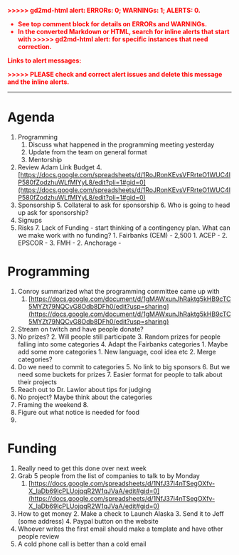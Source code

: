 <!----- Conversion time: 0.963 seconds.


Using this Markdown file:

1. Cut and paste this output into your source file.
2. See the notes and action items below regarding this conversion run.
3. Check the rendered output (headings, lists, code blocks, tables) for proper
   formatting and use a linkchecker before you publish this page.

Conversion notes:

* Docs to Markdown version 1.0β17
* Sat Oct 12 2019 13:27:14 GMT-0700 (PDT)
* Source doc: https://docs.google.com/open?id=154LygdEIENVt2VVJJkmSRHbXDr53Ejmv4lFpjTs6vnI

WARNING:
You have 3 H1 headings. You may want to use the "H1 -> H2" option to demote all headings by one level.

----->


<p style="color: red; font-weight: bold">>>>>>  gd2md-html alert:  ERRORs: 0; WARNINGs: 1; ALERTS: 0.</p>
<ul style="color: red; font-weight: bold"><li>See top comment block for details on ERRORs and WARNINGs. <li>In the converted Markdown or HTML, search for inline alerts that start with >>>>>  gd2md-html alert:  for specific instances that need correction.</ul>

<p style="color: red; font-weight: bold">Links to alert messages:</p>
<p style="color: red; font-weight: bold">>>>>> PLEASE check and correct alert issues and delete this message and the inline alerts.<hr></p>



# Agenda



1. Programming
    1. Discuss what happened in the programming meeting yesterday
    2. Update from the team on general format
    3. Mentorship
2. Review Adam Link Budget
    4. [https://docs.google.com/spreadsheets/d/1RoJRonKEvsVFRrteO1WUC4lP580fZodzhuWLfMIYyL8/edit?pli=1#gid=0](https://docs.google.com/spreadsheets/d/1RoJRonKEvsVFRrteO1WUC4lP580fZodzhuWLfMIYyL8/edit?pli=1#gid=0)
3. Sponsorship
    5. Collateral to ask for sponsorship
    6. Who is going to head up ask for sponsorship?
4. Signups
5. Risks
    7. Lack of Funding - start thinking of a contingency plan. What can we make work with no funding?
        1. Fairbanks (CEM) - 2,500
            1. ACEP -
            2. EPSCOR -
            3. FMH -
        2. Anchorage -


# Programming



1. Conroy summarized what the programming committee came up with
    1. [https://docs.google.com/document/d/1gMAWxunJhRaktg5kHB9cTC5MYZt79NQCvG8Odb8DFh0/edit?usp=sharing](https://docs.google.com/document/d/1gMAWxunJhRaktg5kHB9cTC5MYZt79NQCvG8Odb8DFh0/edit?usp=sharing)
2. Stream on twitch and have people donate?
3. No prizes?
    2. Will people still participate
    3. Random prizes for people falling into some categories
    4. Adapt the Fairbanks categories
        1. Maybe add some more categories
            1. New language, cool idea etc
            2. Merge categories?
4. Do we need to commit to categories
    5. No link to big sponsors
    6. But we need some buckets for prizes
    7. Easier format for people to talk about their projects
5. Reach out to Dr. Lawlor about tips for judging
6. No project? Maybe think about the categories
7. Framing the weekend
    8.
8. Figure out what notice is needed for food
9.


# Funding



1. Really need to get this done over next week
2. Grab 5 people from the list of companies to talk to by Monday
    1. [https://docs.google.com/spreadsheets/d/1NfJ37i4nTSegOXfv-X_IaDb69lcPLUojqqR2W1qJVaA/edit#gid=0](https://docs.google.com/spreadsheets/d/1NfJ37i4nTSegOXfv-X_IaDb69lcPLUojqqR2W1qJVaA/edit#gid=0)
3. How to get money
    2. Make a check to Launch Alaska
    3. Send it to Jeff (some address)
    4. Paypal button on the website
4. Whoever writes the first email should make a template and have other people review
5. A cold phone call is better than a cold email

<!-- Docs to Markdown version 1.0β17 -->
